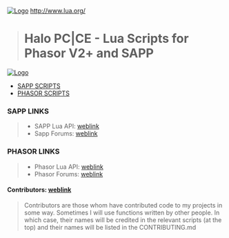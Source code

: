 [![Logo](http://i.imgur.com/pojWIQ8.png)](https://github.com/Chalwk77)
http://www.lua.org/
> # Halo PC|CE - Lua Scripts for Phasor V2+ and SAPP
[![Logo](http://i.imgur.com/0ouykdp.png)](https://github.com/Chalwk77)

* [SAPP SCRIPTS](https://github.com/Chalwk77/HALO-SCRIPT-PROJECTS/tree/master/SAPP%20SCRIPTS)
* [PHASOR SCRIPTS](https://github.com/Chalwk77/HALO-SCRIPT-PROJECTS/tree/master/PHASOR%20SCRIPTS)

### SAPP LINKS
> * SAPP Lua API: [weblink](http://halo.isimaginary.com/lua_info/)
> * Sapp Forums: [weblink](http://halo.isimaginary.com/forum/)

### PHASOR LINKS
> * Phasor Lua API: [weblink](http://69.162.101.202/~phasor/docs/200/group___phasor_a_p_i.html)
> * Phasor Forums: [weblink](http://phasor.proboards.com/)

#### Contributors: [weblink](https://github.com/Chalwk77/HALO-SCRIPT-PROJECTS/blob/master/CONTRIBUTING.md)
> Contributors are those whom have contributed code to my projects in some way. 
> Sometimes I will use functions written by other people. 
> In which case, their names will be credited in the relevant scripts (at the top) and their names will be listed in the CONTRIBUTING.md
